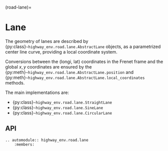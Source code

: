 (road-lane)=

# Lane

The geometry of lanes are described by {py:class}`~highway_env.road.lane.AbstractLane` objects, as a parametrized center line curve, providing a local coordinate system.

Conversions between the (longi, lat) coordinates in the Frenet frame and the global $x,y$ coordinates are ensured by the {py:meth}`~highway_env.road.lane.AbstractLane.position` and {py:meth}`~highway_env.road.lane.AbstractLane.local_coordinates` methods.

The main implementations are:

- {py:class}`~highway_env.road.lane.StraightLane`
- {py:class}`~highway_env.road.lane.SineLane`
- {py:class}`~highway_env.road.lane.CircularLane`

## API

```{eval-rst}
.. automodule:: highway_env.road.lane
    :members:
```

